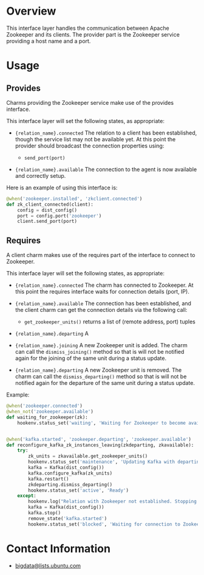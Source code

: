 # Overview

This interface layer handles the communication between Apache Zookeeper and its clients.
The provider part is the Zookeeper service providing a host name and a port.


# Usage

## Provides

Charms providing the Zookeeper service make use of the provides interface.

This interface layer will set the following states, as appropriate:

  * `{relation_name}.connected`   The relation to a client has been
    established, though the service list may not be available yet. At this point the
    provider should broadcast the connection properties using:
      * `send_port(port)`

  * `{relation_name}.available`   The connection to the agent is now available and correctly setup.


Here is an example of using this interface is:

```python
@when('zookeeper.installed', 'zkclient.connected')
def zk_client_connected(client):
    config = dist_config()
    port = config.port('zookeeper')
    client.send_port(port)
```


## Requires

A client charm makes use of the requires part of the interface to connect to Zookeeper.

This interface layer will set the following states, as appropriate:

  * `{relation_name}.connected` The charm has connected to Zookeeper. 
    At this point the requires interface waits for connection details (port, IP).

  * `{relation_name}.available` The connection has been established, and the client charm
    can get the connection details via the following call:
      * `get_zookeeper_units()` returns a list of (remote address, port) tuples  

  * `{relation_name}.departing` A

  * `{relation_name}.joining` A new Zookeeper unit is added. The charm can call the  `dismiss_joining()` method so that is will not be notified again for the joining of the same unit during a status update.

  * `{relation_name}.departing` A new Zookeeper unit is removed. The charm can call the  `dismiss_departing()` method so that is will not be notified again for the departure of the same unit during a status update.

Example:

```python
@when('zookeeper.connected')
@when_not('zookeeper.available')
def waiting_for_zookeeper(zk):
    hookenv.status_set('waiting', 'Waiting for Zookeeper to become available')


@when('kafka.started', 'zookeeper.departing', 'zookeeper.available')
def reconfigure_kafka_zk_instances_leaving(zkdeparting, zkavailable):
    try:
        zk_units = zkavailable.get_zookeeper_units()
        hookenv.status_set('maintenance', 'Updating Kafka with departing Zookeeper instances ')
        kafka = Kafka(dist_config())
        kafka.configure_kafka(zk_units)
        kafka.restart()
        zkdeparting.dismiss_departing()
        hookenv.status_set('active', 'Ready')
    except:
        hookenv.log("Relation with Zookeeper not established. Stopping Kafka.")        
        kafka = Kafka(dist_config())
        kafka.stop()
        remove_state('kafka.started')
        hookenv.status_set('blocked', 'Waiting for connection to Zookeeper')
```


# Contact Information

- <bigdata@lists.ubuntu.com>
